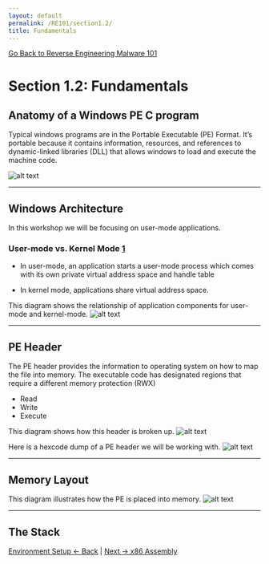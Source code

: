 ```yaml
---
layout: default
permalink: /RE101/section1.2/
title: Fundamentals
---
```

[Go Back to Reverse Engineering Malware 101](https://securedorg.github.io/RE101/)

# Section 1.2: Fundamentals #

## Anatomy of a Windows PE C program ##

Typical windows programs are in the Portable Executable (PE) Format. It’s portable because it contains information, resources, and references to dynamic-linked libraries (DLL) that allows windows to load and execute the machine code. 

![alt text](https://securedorg.github.io/images/Cprogram.gif "C Program")

---

## Windows Architecture ##

In this workshop we will be focusing on user-mode applications.

### User-mode vs. Kernel Mode [1][1] ###

- In user-mode, an application starts a user-mode process which comes with its own private virtual address space and handle table

- In kernel mode, applications share virtual address space.

[1]: https://msdn.microsoft.com/en-us/windows/hardware/drivers/gettingstarted/user-mode-and-kernel-mode?f=255&MSPPError=-2147217396

This diagram shows the relationship of application components for user-mode and kernel-mode.
![alt text](https://securedorg.github.io/images/WindowsArch.png "Windows Architecture")

--- 

## PE Header ##

The PE header provides the information to operating system on how to map the file into memory.
The executable code has designated regions that require a different memory protection (RWX)
- Read
- Write
- Execute

This diagram shows how this header is broken up.
![alt text](https://securedorg.github.io/images/PE32.png "PE 32 Header")

Here is a hexcode dump of a PE header we will be working with.
![alt text](https://securedorg.github.io/images/PEHeader.gif "PE 32 Header Animated")

---

## Memory Layout ##

This diagram illustrates how the PE is placed into memory.
![alt text](https://securedorg.github.io/images/Memory.png "PE Memory Layout")

--- 

## The Stack ##

[Environment Setup <- Back](https://securedorg.github.io/RE101/section1) | [Next -> x86 Assembly](https://securedorg.github.io/RE101/section1.3)

